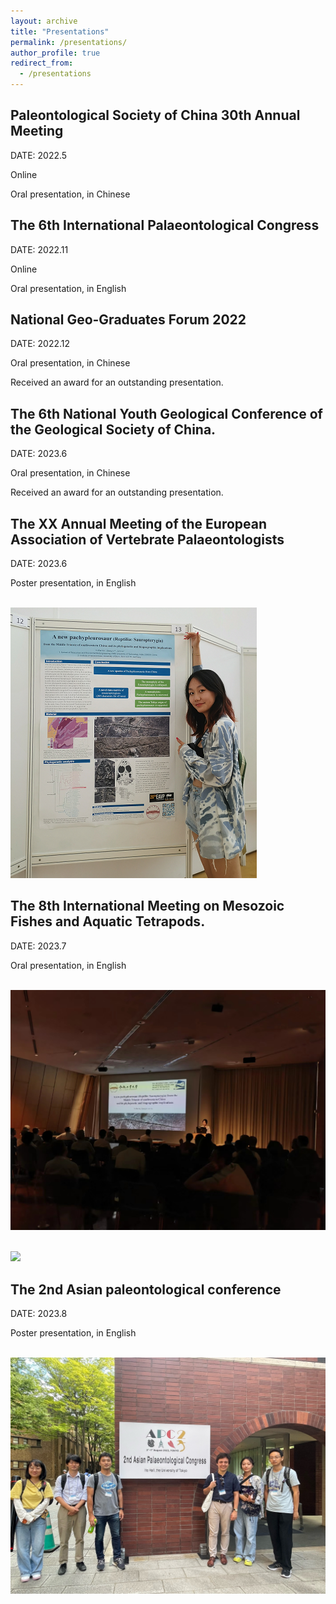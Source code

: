 ```yaml
---
layout: archive
title: "Presentations"
permalink: /presentations/
author_profile: true
redirect_from:
  - /presentations
---
```


Paleontological Society of China 30th Annual Meeting
---------------

DATE: 2022.5

Online

Oral presentation, in Chinese



The 6th International Palaeontological Congress
---------------

DATE: 2022.11

Online

Oral presentation, in English



National Geo-Graduates Forum 2022
---------------

DATE: 2022.12

Oral presentation, in Chinese

Received an award for an outstanding presentation.



The 6th National Youth Geological Conference of the Geological Society of China.
---------------

DATE: 2023.6

Oral presentation, in Chinese

Received an award for an outstanding presentation.



The XX Annual Meeting of the European Association of Vertebrate Palaeontologists
---------------

DATE: 2023.6

Poster presentation, in English

<br/><img src='/images/eavp.png'>

The 8th International Meeting on Mesozoic Fishes and Aquatic Tetrapods.
---------------

DATE: 2023.7

Oral presentation, in English

<br/><img src='/images/mesofish2.png'>


<br/><img src='/images/mesofish.png'>


The 2nd Asian paleontological conference
---------------

DATE: 2023.8

Poster presentation, in English

<br/><img src='/images/apc.png'>
